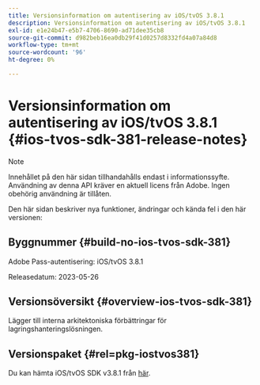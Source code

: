 ```yaml
---
title: Versionsinformation om autentisering av iOS/tvOS 3.8.1
description: Versionsinformation om autentisering av iOS/tvOS 3.8.1
exl-id: e1e24b47-e5b7-4706-8690-ad71dee35cb8
source-git-commit: d982beb16ea0db29f41d0257d8332fd4a07a84d8
workflow-type: tm+mt
source-wordcount: '96'
ht-degree: 0%

---
```


# Versionsinformation om autentisering av iOS/tvOS 3.8.1 {#ios-tvos-sdk-381-release-notes}

>[!NOTE]
>
>Innehållet på den här sidan tillhandahålls endast i informationssyfte. Användning av denna API kräver en aktuell licens från Adobe. Ingen obehörig användning är tillåten.

Den här sidan beskriver nya funktioner, ändringar och kända fel i den här versionen:

## Byggnummer {#build-no-ios-tvos-sdk-381}

Adobe Pass-autentisering: iOS/tvOS 3.8.1

Releasedatum: 2023-05-26



## Versionsöversikt {#overview-ios-tvos-sdk-381}

Lägger till interna arkitektoniska förbättringar för lagringshanteringslösningen.

## Versionspaket {#rel=pkg-iostvos381}

Du kan hämta iOS/tvOS SDK v3.8.1 från [här](https://tve.zendesk.com/hc/en-us/articles/204963209).
